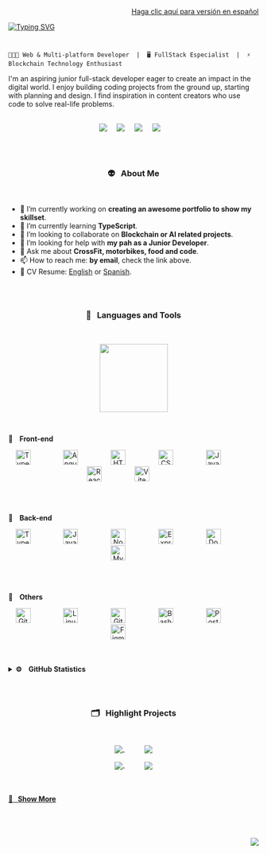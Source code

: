 <p align="right">
	<a href="README_ES.md">Haga clic aquí para versión en español</a>
</p>

<!--BANNER SUPERIOR-->

[![Typing SVG](https://readme-typing-svg.demolab.com?font=Roboto&weight=500&size=45&duration=3500&pause=500&color=ADBBC6&vCenter=true&multiline=true&width=435&height=125&lines=Hi+there!+%F0%9F%91%8B%F0%9F%8F%BD;I'm+Juan+Cumbe+%F0%9F%A4%93%E2%9C%8C%F0%9F%8F%BD)](https://git.io/typing-svg)

#

<!--WHAT I DO-->
<p align="center">

	👨🏽‍💻 Web & Multi-platform Developer  |⁣⁣  🖥 FullStack Especialist  |  ⚡️ Blockchain Technology Enthusiast
</p>

<!--
<p align="center" font-weight="bold"> CENTRADO
      <code>👨🏽‍💻 Web & Multi-platform Developer  |⁣⁣  🖥 FullStack Especialist  |  ⚡️ Blockchain Technology Enthusiast</code>
</p>

SIN CENTRAR
**`👨🏽‍💻 Web & Multi-platform Developer  |⁣⁣  🖥 FullStack Especialist  |  ⚡️ Blockchain Technology Enthusiast`**
**juancumbeq/juancumbeq** is a ✨ _special_ ✨ repository because its `README.md` (this file) appears on your GitHub profile.
-->

<!--DESCRIPTION-->

I'm an aspiring junior full-stack developer eager to create an impact in the digital world. I enjoy building coding projects from the ground up, starting with planning and design. I find inspiration in content creators who use code to solve real-life problems.
<br/><br/>

<!--CONTACT ACTION BUTTONS-->
<p align="center">
	<a target="_blank" href="mailto:hello@juancumbe.com?subject=Mensaje%20desde%20Github%20-%20Hola%20Juan%20Cumbe"><img src="https://img.shields.io/badge/gmail-%23D14836.svg?&style=for-the-badge&logo=gmail&logoColor=white" /></a>&nbsp;&nbsp;&nbsp;&nbsp;
	<a target="_blank" href="https://www.instagram.com/juancumbeq/"><img src="https://img.shields.io/badge/instagram-%23dc2743.svg?&style=for-the-badge&logo=instagram&logoColor=white" /></a>&nbsp;&nbsp;&nbsp;&nbsp;
	<a target="_blank" href="https://www.linkedin.com/in/juancumbeq/"><img src="https://img.shields.io/badge/linkedin-%230077B5.svg?&style=for-the-badge&logo=linkedin&logoColor=white" /></a>&nbsp;&nbsp;&nbsp;&nbsp;
	<a target="_blank" href="https://www.juancumbe.com/"><img src="https://img.shields.io/badge/website-000000?style=for-the-badge&logo=About.me&logoColor=white" /></a>&nbsp;&nbsp;&nbsp;&nbsp;
</p>

## <!--ABOUT ME-->
<br/>
<h3 align="center"">👽&nbsp;&nbsp;&nbsp;About Me</h3>
<br/>

- 🔭 I’m currently working on **creating an awesome portfolio to show my skillset**.
- 🌱 I’m currently learning **TypeScript**.
- 👯 I’m looking to collaborate on **Blockchain or AI related projects**.
- 🤔 I’m looking for help with **my pah as a Junior Developer**.
- 💬 Ask me about **CrossFit, motorbikes, food and code**.
- 📫 How to reach me: **by email**, check the link above.
- 📇 CV Resume: [English](https://www.linkedin.com/in/juancumbeq/overlay/1708013726640/single-media-viewer/?profileId=ACoAACMHdksBEy9RVCYtq42xSK27ryYG2gSs9fY) or [Spanish](https://www.linkedin.com/in/juancumbeq/overlay/1708013762927/single-media-viewer/?profileId=ACoAACMHdksBEy9RVCYtq42xSK27ryYG2gSs9fY).


## <!--TECHNOLOGIES AND LANGUAGES-->
<br/>
<h3 align="center"">🧰&nbsp;&nbsp;&nbsp;Languages and Tools</h3>
<br/>
<!--LANGUAGES PERCENT ANIMATION-->
<p align="center">
	<img height="137px" src="https://github-readme-stats.vercel.app/api/top-langs/?username=juancumbeq&hide=html&hide_title=true&hide_border=true&layout=compact&langs_count=8&theme=nightowl" />
</p>
<br/>

<!--LANGUAGES HIGHLIGHTS-->

<b>🚀&nbsp;&nbsp;&nbsp; Front-end</b>
<br/> 
<p align="center">
	<a target="_blank"><img alt="TypeScript" width="30px" style="padding-right:50px;" src="https://cdn.jsdelivr.net/gh/devicons/devicon/icons/typescript/typescript-plain.svg" /></a>&nbsp;&nbsp;&nbsp;
	<a target="_blank"><img alt="Angular" width="30px" style="padding-right:50px;" src="https://cdn.jsdelivr.net/gh/devicons/devicon/icons/angularjs/angularjs-plain.svg" /></a>&nbsp;&nbsp;&nbsp;
	<a target="_blank"><img alt="HTML" width="30px" style="padding-right:50px;" src="https://cdn.jsdelivr.net/gh/devicons/devicon/icons/html5/html5-plain.svg" /></a>&nbsp;&nbsp;&nbsp;
	<a target="_blank"><img alt="CSS" width="30px" style="padding-right:50px;" src="https://cdn.jsdelivr.net/gh/devicons/devicon/icons/css3/css3-plain.svg" /></a>&nbsp;&nbsp;&nbsp;
	<a target="_blank"><img alt="JavaScript" width="30px" style="padding-right:50px;" src="https://cdn.jsdelivr.net/gh/devicons/devicon/icons/javascript/javascript-plain.svg" /></a>&nbsp;&nbsp;&nbsp;
	<a target="_blank"><img alt="React" width="30px" style="padding-right:50px;" src="https://cdn.jsdelivr.net/gh/devicons/devicon/icons/react/react-original.svg" /></a>&nbsp;&nbsp;&nbsp;
	<a target="_blank"><img alt="Vite" width="30px" style="padding-right:50px;" src="https://cdn.jsdelivr.net/gh/devicons/devicon/icons/vite/vite-original.svg" /></a>&nbsp;&nbsp;&nbsp;
</p>
<br/>
<br/>


<b>🚀&nbsp;&nbsp;&nbsp; Back-end</b>
<br/> 
<p align="center">
	<a target="_blank"><img alt="TypeScript" width="30px" style="padding-right:50px;" src="https://cdn.jsdelivr.net/gh/devicons/devicon/icons/typescript/typescript-plain.svg" /></a>&nbsp;&nbsp;&nbsp;
	<a target="_blank"><img alt="JavaScript" width="30px" style="padding-right:50px;" src="https://cdn.jsdelivr.net/gh/devicons/devicon/icons/javascript/javascript-plain.svg" /></a>&nbsp;&nbsp;&nbsp;
	<a target="_blank"><img alt="NodeJS" width="30px" style="padding-right:50px;" src="https://cdn.jsdelivr.net/gh/devicons/devicon/icons/nodejs/nodejs-original.svg" /></a>&nbsp;&nbsp;&nbsp;
	<a target="_blank"><img alt="Express" width="30px" style="padding-right:50px;" src="https://cdn.jsdelivr.net/gh/devicons/devicon/icons/express/express-original.svg" /></a>&nbsp;&nbsp;&nbsp;
	<a target="_blank"><img alt="Docker" width="30px" style="padding-right:50px;" src="https://cdn.jsdelivr.net/gh/devicons/devicon/icons/docker/docker-original.svg" /></a>&nbsp;&nbsp;&nbsp;
	<a target="_blank"><img alt="Mysql" width="30px" style="padding-right:50px;" src="https://cdn.jsdelivr.net/gh/devicons/devicon/icons/mysql/mysql-original.svg" /></a>&nbsp;&nbsp;&nbsp;
</p>
<br/>
<br/>

<b>🚀&nbsp;&nbsp;&nbsp; Others</b>
<br/> 
<p align="center">
	<a target="_blank"><img alt="Git" width="30px" style="padding-right:50px;" src="https://cdn.jsdelivr.net/gh/devicons/devicon/icons/git/git-original.svg" /></a>&nbsp;&nbsp;&nbsp;
	<a target="_blank"><img alt="Linux" width="30px" style="padding-right:50px;" src="https://cdn.jsdelivr.net/gh/devicons/devicon/icons/linux/linux-original.svg" /></a>&nbsp;&nbsp;&nbsp;
	<a target="_blank"><img alt="GitHub" width="30px" style="padding-right:50px;" src="https://cdn.jsdelivr.net/gh/devicons/devicon/icons/github/github-original.svg" /></a>&nbsp;&nbsp;&nbsp;
	<a target="_blank"><img alt="Bash" width="30px" style="padding-right:50px;" src="https://cdn.jsdelivr.net/gh/devicons/devicon/icons/bash/bash-original.svg" /></a>&nbsp;&nbsp;&nbsp;
	<a target="_blank"><img alt="Postman" width="30px" style="padding-right:50px;" src="https://cdn.jsdelivr.net/gh/devicons/devicon/icons/postman/postman-original.svg" /></a>&nbsp;&nbsp;&nbsp;
	<a target="_blank"><img alt="Figma" width="30px" style="padding-right:50px;" src="https://cdn.jsdelivr.net/gh/devicons/devicon/icons/figma/figma-original.svg" /></a>&nbsp;&nbsp;&nbsp;
</p>
<br/>
<br/>

<!--GITHUB STATISTICS-->
<details>
  <summary><b>⚙️ &nbsp;&nbsp;&nbsp;GitHub Statistics</b></summary>
  <br/>
	<p align="center">
		<img height="137px" src="https://github-readme-streak-stats.herokuapp.com/?user=juancumbeq&hide_border=true&theme=nightowl" />
	</p>
	<p align="center">
		<img height="137px" src="https://github-readme-stats.vercel.app/api?username=juancumbeq&hide_title=true&hide_border=true&show_icons=true&include_all_commits=true&count_private=true&line_height=21&theme=nightowl" />
		<img height="137px" src="https://github-readme-stats.vercel.app/api/top-langs/?username=juancumbeq&hide=html&hide_border=true&layout=compact&langs_count=8&theme=nightowl" />
	</p>
	<p align="center">
		<img src="https://github-readme-activity-graph.vercel.app/graph?username=juancumbeq&theme=nightowl&bg_color=20232a&hide_border=true" width="100%"/>
	</p>
</details>

## <!--REPOS HIGHLIGHTS-->

<!--### 🗂️ Highlight Projects-->
<br/>
<h3 align="center"">🗂️&nbsp;&nbsp;&nbsp;Highlight Projects</h3>
<br/>
<p width="100%" align="center">
	<a href="https://github.com/juancumbeq/juancumbeq">
		<img align="center" src="https://github-readme-stats.vercel.app/api/pin/?username=juancumbeq&repo=juancumbeq&show_icons=true&theme=nightowl&hide_border=true&border_radius=15" />
	</a>
	&nbsp;&nbsp;&nbsp;&nbsp;&nbsp;&nbsp;&nbsp;&nbsp;&nbsp;
	<a href="https://github.com/juancumbeq/42_BCN_C_Piscine_2023">
		<img align="center" src="https://github-readme-stats.vercel.app/api/pin/?username=juancumbeq&repo=42_BCN_C_Piscine_2023&show_icons=true&theme=nightowl&hide_border=true&border_radius=15" />
	</a>
</p>
<p width="100%" align="center">
	<a href="https://github.com/juancumbeq/DAW_M07_Server_Environment_Project">
		<img align="center" src="https://github-readme-stats.vercel.app/api/pin/?username=juancumbeq&repo=DAW_M07_Server_Environment_Project&show_icons=true&theme=nightowl&hide_border=true&border_radius=15" />
	</a>
	&nbsp;&nbsp;&nbsp;&nbsp;&nbsp;&nbsp;&nbsp;&nbsp;&nbsp;
	<a href="https://github.com/juancumbeq/juancumbeq">
		<img align="center" src="https://github-readme-stats.vercel.app/api/pin/?username=juancumbeq&repo=juancumbeq&show_icons=true&theme=nightowl&hide_border=true&border_radius=15" />
	</a>
</p>
<br/>
<!--FULLSTACK PROJECTS-->
<!-- <details>
      <summary><b>🌝 &nbsp;&nbsp;&nbsp;FullStack Projects</b></summary>
      <br/>
      <p align="center">
            <a target="_blank" href=""><img height="30px" src="https://img.shields.io/badge/-🧬%20My%20Website-000" /></a>&nbsp;&nbsp;
            <a target="_blank" href=""><img height="30px" src="https://img.shields.io/badge/-🦠%20COVID‑19%20Dashboard-000" /></a>&nbsp;&nbsp;
            <a target="_blank" href=""><img height="30px" src="https://img.shields.io/badge/-📝%20Summarizer-000" /></a>&nbsp;&nbsp;
            <a target="_blank" href=""><img height="30px" src="https://img.shields.io/badge/-🔬%20Overwatch-000" /></a>&nbsp;&nbsp;
            <a target="_blank" href=""><img height="30px" src="https://img.shields.io/badge/-🛰%20KubeSat-000" /></a>&nbsp;&nbsp;
            <a target="_blank" href=""><img height="30px" src="https://img.shields.io/badge/-🔊%20Voice%20Poker-000" /></a>&nbsp;&nbsp;
            <a target="_blank" href=""><img height="30px" src="https://img.shields.io/badge/-🗺%20PokémonGo%20Map-000" /></a>&nbsp;&nbsp;
      </p>
</details> -->
<!--BACK-END PROJECTS-->
<!-- <details>
      <summary><b>🧮 &nbsp;&nbsp;&nbsp;Back-End Projects</b></summary>
      <br/>
      <p align="center">
            <a target="_blank" href="https://github.com/juancumbeq/DAW_M07_Server_Environment_Project"><img height="30px" src="https://img.shields.io/badge/-🧬%20M07%20A%20Store's%20Back%20Office-000" /></a>&nbsp;&nbsp;
            <a target="_blank" href=""><img height="30px" src="https://img.shields.io/badge/-🦠%20COVID‑19%20Dashboard-000" /></a>&nbsp;&nbsp;
            <a target="_blank" href=""><img height="30px" src="https://img.shields.io/badge/-📝%20Summarizer-000" /></a>&nbsp;&nbsp;
            <a target="_blank" href=""><img height="30px" src="https://img.shields.io/badge/-🔬%20Overwatch-000" /></a>&nbsp;&nbsp;
            <a target="_blank" href=""><img height="30px" src="https://img.shields.io/badge/-🛰%20KubeSat-000" /></a>&nbsp;&nbsp;
            <a target="_blank" href=""><img height="30px" src="https://img.shields.io/badge/-🔊%20Voice%20Poker-000" /></a>&nbsp;&nbsp;
            <a target="_blank" href=""><img height="30px" src="https://img.shields.io/badge/-🗺%20PokémonGo%20Map-000" /></a>&nbsp;&nbsp;
      </p>
</details> -->
<!--SHOW MORE-->
<h4>
  <a href="https://github.com/juancumbeq?tab=repositories" title="Show Repositories">🔎&nbsp;&nbsp;&nbsp;Show More</a>
</h4>

<!--VIEWS & VISITS COUNTER-->

#

<br/>
<p align="right">
	<img src="https://komarev.com/ghpvc/?username=juancumbeq&style=plastic&label=Views"><img>
	<!--<img src="https://badges.pufler.dev/visits/juancumbeq/juancumbeq?color=black&logo=github" />-->
</p>
